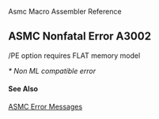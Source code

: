 Asmc Macro Assembler Reference

## ASMC Nonfatal Error A3002

/PE option requires FLAT memory model

_* Non ML compatible error_

#### See Also

[ASMC Error Messages](readme.md)